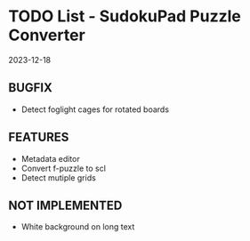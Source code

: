 # TODO List - SudokuPad Puzzle Converter

2023-12-18

## BUGFIX

-   Detect foglight cages for rotated boards

## FEATURES

-   Metadata editor
-   Convert f-puzzle to scl
-   Detect mutiple grids

## NOT IMPLEMENTED

-   White background on long text
